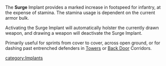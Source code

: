The **Surge** Implant provides a marked increase in footspeed for
infantry, at the expense of stamina. The stamina usage is dependent on
the current armor bulk.

Activating the Surge Implant will automatically holster the currently
drawn weapon, and drawing a weapon will deactivate the Surge Implant.

Primarily useful for sprints from cover to cover, across open ground, or
for dashing past entrenched defenders in [Towers](Tower "wikilink") or
[Back Door](Back_Door "wikilink") Corridors.

[category:Implants](category:Implants "wikilink")